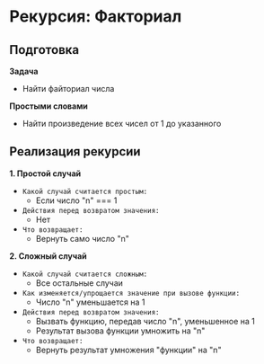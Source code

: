 # Рекурсия:  Факториал

## Подготовка
**Задача**
- Найти файториал числа

**Простыми словами**
- Найти произведение всех чисел от 1 до указанного


## Реализация рекурсии
**1. Простой случай**
- `Какой случай считается простым:`
  - Если число "n" === 1
- `Действия перед возвратом значения:`
  - Нет
- `Что возвращает:`
  - Вернуть само число "n"

**2. Сложный случай**
- `Какой случай считается сложным:`
  - Все остальные случаи
- `Как изменяется/упрощается значение при вызове функции:`
  - Число "n" уменьшается на 1
- `Действия перед возвратом значения:`
  - Вызвать функцию, передав число "n", уменьшенное на 1
  - Результат вызова функции умножить на "n"
- `Что возвращает:`
  - Вернуть результат умножения "функции" на "n"
